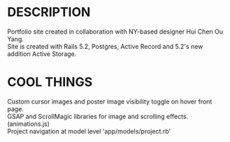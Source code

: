 # DESCRIPTION

Portfolio site created in collaboration with NY-based designer Hui Chen Ou Yang.  
Site is created with Rails 5.2, Postgres, Active Record and 5.2's new addition Active Storage.


# COOL THINGS

Custom cursor images and poster image visibility toggle on hover front page.  
GSAP and ScrollMagic libraries for image and scrolling effects. (animations.js)  
Project navigation at model level 'app/models/project.rb'



